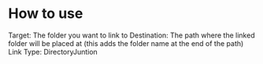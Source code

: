 # How to use
Target: The folder you want to link to
Destination: The path where the linked folder will be placed at (this adds the folder name at the end of the path)
Link Type: DirectoryJuntion